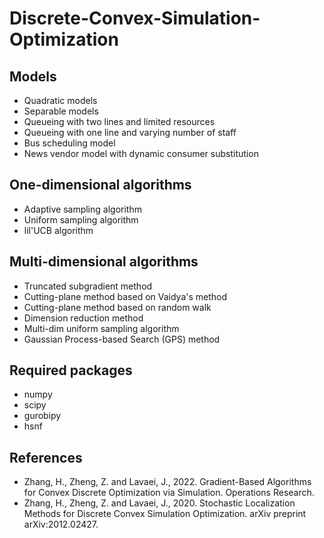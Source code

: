 # Discrete-Convex-Simulation-Optimization

## Models

- Quadratic models
- Separable models
- Queueing with two lines and limited resources
- Queueing with one line and varying number of staff
- Bus scheduling model
- News vendor model with dynamic consumer substitution

## One-dimensional algorithms

- Adaptive sampling algorithm
- Uniform sampling algorithm
- lil'UCB algorithm

## Multi-dimensional algorithms

- Truncated subgradient method
- Cutting-plane method based on Vaidya's method
- Cutting-plane method based on random walk
- Dimension reduction method
- Multi-dim uniform sampling algorithm
- Gaussian Process-based Search (GPS) method

## Required packages

- numpy
- scipy
- gurobipy
- hsnf

## References

- Zhang, H., Zheng, Z. and Lavaei, J., 2022. Gradient-Based Algorithms for Convex Discrete Optimization via Simulation. Operations Research.
- Zhang, H., Zheng, Z. and Lavaei, J., 2020. Stochastic Localization Methods for Discrete Convex Simulation Optimization. arXiv preprint arXiv:2012.02427.